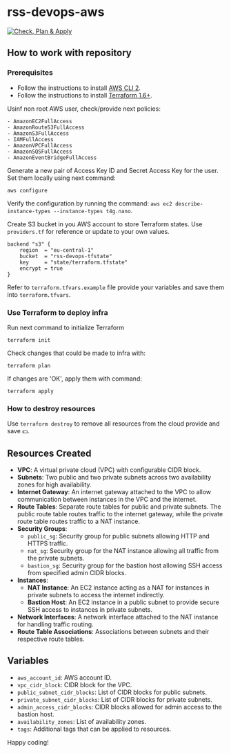 # rss-devops-aws

[![Check, Plan & Apply](https://github.com/IgorOsa/rsschool-devops-course-tasks/actions/workflows/workflow.yml/badge.svg)](https://github.com/IgorOsa/rsschool-devops-course-tasks/actions/workflows/workflow.yml)

## How to work with repository

### Prerequisites

   - Follow the instructions to install [AWS CLI 2](https://docs.aws.amazon.com/cli/latest/userguide/getting-started-install.html).
   - Follow the instructions to install [Terraform 1.6+](https://developer.hashicorp.com/terraform/install?product_intent=terraform).

Usinf non root AWS user, check/provide next policies:

    - AmazonEC2FullAccess
    - AmazonRoute53FullAccess
    - AmazonS3FullAccess
    - IAMFullAccess
    - AmazonVPCFullAccess
    - AmazonSQSFullAccess
    - AmazonEventBridgeFullAccess

Generate a new pair of Access Key ID and Secret Access Key for the user. Set them locally using next command:

```aws configure```

Verify the configuration by running the command: `aws ec2 describe-instance-types --instance-types t4g.nano`.

Create S3 bucket in you AWS account to store Terraform states. Use `providers.tf` for reference or update to your own values.

```
backend "s3" {
    region  = "eu-central-1"
    bucket  = "rss-devops-tfstate"
    key     = "state/terraform.tfstate"
    encrypt = true
}
```

Refer to `terraform.tfvars.example` file provide your variables and save them into `terraform.tfvars`.

### Use Terraform to deploy infra

Run next command to initialize Terraform

`terraform init`

Check changes that could be made to infra with:

`terraform plan`

If changes are 'OK', apply them with command:

`terraform apply`

### How to destroy resources

Use `terraform destroy` to remove all resources from the cloud provide and save :dollar:.

## Resources Created

- **VPC**: A virtual private cloud (VPC) with configurable CIDR block.
- **Subnets**: Two public and two private subnets across two availability zones for high availability.
- **Internet Gateway**: An internet gateway attached to the VPC to allow communication between instances in the VPC and the internet.
- **Route Tables**: Separate route tables for public and private subnets. The public route table routes traffic to the internet gateway, while the private route table routes traffic to a NAT instance.
- **Security Groups**: 
  - `public_sg`: Security group for public subnets allowing HTTP and HTTPS traffic.
  - `nat_sg`: Security group for the NAT instance allowing all traffic from the private subnets.
  - `bastion_sg`: Security group for the bastion host allowing SSH access from specified admin CIDR blocks.
- **Instances**:
  - **NAT Instance**: An EC2 instance acting as a NAT for instances in private subnets to access the internet indirectly.
  - **Bastion Host**: An EC2 instance in a public subnet to provide secure SSH access to instances in private subnets.
- **Network Interfaces**: A network interface attached to the NAT instance for handling traffic routing.
- **Route Table Associations**: Associations between subnets and their respective route tables.

## Variables

- `aws_account_id`: AWS account ID.
- `vpc_cidr_block`: CIDR block for the VPC.
- `public_subnet_cidr_blocks`: List of CIDR blocks for public subnets.
- `private_subnet_cidr_blocks`: List of CIDR blocks for private subnets.
- `admin_access_cidr_blocks`: CIDR blocks allowed for admin access to the bastion host.
- `availability_zones`: List of availability zones.
- `tags`: Additional tags that can be applied to resources.


Happy coding!